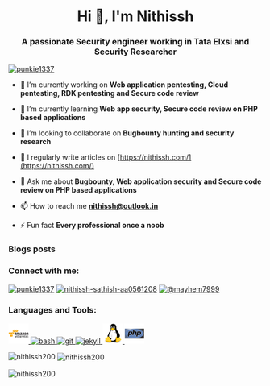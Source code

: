 <h1 align="center">Hi 👋, I'm Nithissh</h1>
<h3 align="center">A passionate Security engineer working in Tata Elxsi and Security Researcher</h3>

<p align="left"> <a href="https://twitter.com/punkie1337" target="blank"><img src="https://img.shields.io/twitter/follow/punkie1337?logo=twitter&style=for-the-badge" alt="punkie1337" /></a> </p>

- 🔭 I’m currently working on **Web application pentesting, Cloud pentesting, RDK pentesting and Secure code review**

- 🌱 I’m currently learning **Web app security, Secure code review on PHP based applications**

- 👯 I’m looking to collaborate on **Bugbounty hunting and security research**

- 📝 I regularly write articles on [https://nithissh.com/](https://nithissh.com/)

- 💬 Ask me about **Bugbounty, Web application security and Secure code review on PHP based applications**

- 📫 How to reach me **nithissh@outlook.in**

- ⚡ Fun fact **Every professional once a noob**

### Blogs posts
<!-- BLOG-POST-LIST:START -->
<!-- BLOG-POST-LIST:END -->

<h3 align="left">Connect with me:</h3>
<p align="left">
<a href="https://twitter.com/punkie1337" target="blank"><img align="center" src="https://raw.githubusercontent.com/rahuldkjain/github-profile-readme-generator/master/src/images/icons/Social/twitter.svg" alt="punkie1337" height="30" width="40" /></a>
<a href="https://linkedin.com/in/nithissh-sathish-aa0561208" target="blank"><img align="center" src="https://raw.githubusercontent.com/rahuldkjain/github-profile-readme-generator/master/src/images/icons/Social/linked-in-alt.svg" alt="nithissh-sathish-aa0561208" height="30" width="40" /></a>
<a href="https://medium.com/@mayhem7999" target="blank"><img align="center" src="https://raw.githubusercontent.com/rahuldkjain/github-profile-readme-generator/master/src/images/icons/Social/medium.svg" alt="@mayhem7999" height="30" width="40" /></a>
</p>

<h3 align="left">Languages and Tools:</h3>
<p align="left"> <a href="https://aws.amazon.com" target="_blank" rel="noreferrer"> <img src="https://raw.githubusercontent.com/devicons/devicon/master/icons/amazonwebservices/amazonwebservices-original-wordmark.svg" alt="aws" width="40" height="40"/> </a> <a href="https://www.gnu.org/software/bash/" target="_blank" rel="noreferrer"> <img src="https://www.vectorlogo.zone/logos/gnu_bash/gnu_bash-icon.svg" alt="bash" width="40" height="40"/> </a> <a href="https://git-scm.com/" target="_blank" rel="noreferrer"> <img src="https://www.vectorlogo.zone/logos/git-scm/git-scm-icon.svg" alt="git" width="40" height="40"/> </a> <a href="https://jekyllrb.com/" target="_blank" rel="noreferrer"> <img src="https://www.vectorlogo.zone/logos/jekyllrb/jekyllrb-icon.svg" alt="jekyll" width="40" height="40"/> </a> <a href="https://www.linux.org/" target="_blank" rel="noreferrer"> <img src="https://raw.githubusercontent.com/devicons/devicon/master/icons/linux/linux-original.svg" alt="linux" width="40" height="40"/> </a> <a href="https://www.php.net" target="_blank" rel="noreferrer"> <img src="https://raw.githubusercontent.com/devicons/devicon/master/icons/php/php-original.svg" alt="php" width="40" height="40"/> </a> </p>

<p><img align="left" src="https://github-readme-stats.vercel.app/api/top-langs?username=nithissh200&show_icons=true&locale=en&layout=compact" alt="nithissh200" /></p>

<p>&nbsp;<img align="center" src="https://github-readme-stats.vercel.app/api?username=nithissh200&show_icons=true&locale=en" alt="nithissh200" /></p>

<p><img align="center" src="https://github-readme-streak-stats.herokuapp.com/?user=nithissh200&" alt="nithissh200" /></p>
